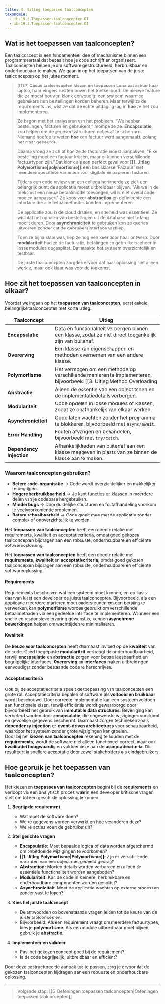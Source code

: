 ```yaml
---
title: 4. Uitleg toepassen taalconcepten
taxonomie:
  - ib-19.2.Toepassen-taalconcepten.OI
  - ib-19.3.Toepassen-taalconcepten.OI
---
```


## Wat is het toepassen van taalconcepten?
Een taalconcept is een fundamenteel idee of mechanisme binnen een programmeertaal dat bepaalt hoe je code schrijft en organiseert. Taalconcepten helpen je om software gestructureerd, herbruikbaar en onderhoudbaar te maken. We gaan in op het toepassen van de juiste taalconcepten op het juiste moment.

> [!TIP] Casus taalconcepten kiezen en toepassen
> Lena zat achter haar laptop, haar vingers rustten boven het toetsenbord. De nieuwe feature die ze moest bouwen klonk eenvoudig: een systeem waarmee gebruikers hun bestellingen konden beheren. Maar terwijl ze de requirements las, wist ze dat de echte uitdaging lag in **hoe** ze het zou implementeren.  
>
> Ze begon met het analyseren van het probleem. “We hebben bestellingen, facturen en gebruikers,” mompelde ze. **Encapsulatie** zou helpen om de gegevensstructuren netjes af te schermen. Niemand hoefde te weten **hoe** een factuur werd aangemaakt, zolang het maar gebeurde.  
> 
> Daarna vroeg ze zich af hoe ze de facturatie moest aanpakken. "Elke bestelling moet een factuur krijgen, maar er kunnen verschillende factuurtypen zijn.” Dat klonk als een perfect geval voor **[[1. Uitleg Polymorfisme|polymorfisme]]**: een basisklasse ‘Factuur’ met meerdere specifieke varianten voor digitale en papieren facturen.  
> 
> Tijdens een code review van een collega herinnerde ze zich een belangrijk punt: de applicatie moest uitbreidbaar blijven. "Als we in de toekomst een nieuw betaalmiddel toevoegen, wil ik niet overal code moeten aanpassen." Ze koos voor **abstraction** en definieerde een interface die alle betaalmethodes konden implementeren.  
> 
> De applicatie zou in de cloud draaien, en snelheid was essentieel. Ze wist dat het ophalen van bestellingen uit de database niet te lang mocht duren. Door **asynchroniciteit** te gebruiken kon ze queries uitvoeren zonder dat de gebruikersinterface vastliep.  
> 
> Toen ze bijna klaar was, liep ze nog één keer door haar ontwerp. Door **modulariteit** had ze de facturatie, betalingen en gebruikersbeheer in losse modules opgesplitst. Dat maakte het systeem overzichtelijk én testbaar.  
> 
> De juiste taalconcepten zorgden ervoor dat haar oplossing niet alleen werkte, maar ook klaar was voor de toekomst.

## Hoe zit het toepassen van taalconcepten in elkaar?
Voordat we ingaan op het **toepassen van taalconcepten**, eerst enkele belangrijke taalconcepten met korte uitleg:

| **Taalconcept**          | **Uitleg**                                                                                                                                 |
| ------------------------ | ------------------------------------------------------------------------------------------------------------------------------------------ |
| **Encapsulatie**         | Data en functionaliteit verbergen binnen een klasse, zodat ze niet direct toegankelijk zijn van buitenaf.                                  |
| **Overerving**           | Een klasse kan eigenschappen en methoden overnemen van een andere klasse.                                                                  |
| **Polymorfisme**         | Het vermogen om een methode op verschillende manieren te implementeren, bijvoorbeeld [[3. Uitleg Method Overloading|method overloading]].  |
| **Abstractie**           | Alleen de essentie van een object tonen en de implementatiedetails verbergen.                                                              |
| **Modulariteit**         | Code opdelen in losse modules of klassen, zodat ze onafhankelijk van elkaar werken.                                                        |
| **Asynchroniciteit**     | Code laten wachten zonder het programma te blokkeren, bijvoorbeeld met `async/await`.                                                      |
| **Error Handling**       | Fouten afvangen en behandelen, bijvoorbeeld met `try/catch`.                                                                               |
| **Dependency Injection** | Afhankelijkheden van buitenaf aan een klasse meegeven in plaats van ze binnen de klasse aan te maken.                                      |

### Waarom taalconcepten gebruiken?
- **Betere code-organisatie** → Code wordt overzichtelijker en makkelijker te begrijpen.  
- **Hogere herbruikbaarheid** → Je kunt functies en klassen in meerdere delen van je codebase hergebruiken.  
- **Minder bugs** → Door duidelijke structuren en foutafhandeling voorkom je veelvoorkomende problemen.  
- **Betere schaalbaarheid** → Code groeit mee met de applicatie zonder complex of onoverzichtelijk te worden.  

Het **toepassen van taalconcepten** heeft een directe relatie met requirements, kwaliteit en acceptatiecriteria, omdat goed gekozen taalconcepten bijdragen aan een robuuste, onderhoudbare en efficiënte softwareoplossing.

Het **toepassen van taalconcepten** heeft een directe relatie met **requirements**, **kwaliteit** en **acceptatiecriteria**, omdat goed gekozen taalconcepten bijdragen aan een robuuste, onderhoudbare en efficiënte softwareoplossing. 

#### Requirements
Requirements beschrijven wat een systeem moet kunnen, en op basis daarvan kiest een developer de juiste taalconcepten. Bijvoorbeeld, als een applicatie meerdere manieren moet ondersteunen om een betaling te verwerken, kan **polymorfisme** worden gebruikt om verschillende betaalmethoden via een gedeelde interface te implementeren. Wanneer een snelle en responsieve ervaring gewenst is, kunnen **asynchrone bewerkingen** helpen om wachttijden te minimaliseren.  

#### Kwaliteit
De **keuze voor taalconcepten** heeft daarnaast invloed op de **kwaliteit** van de code. Goed toegepaste **modulariteit** verhoogt de onderhoudbaarheid, terwijl **encapsulatie** en **abstractie** zorgen voor betere leesbaarheid en begrijpelijke interfaces. **Overerving** en **interfaces** maken uitbreidingen eenvoudiger zonder bestaande code te herschrijven.  

#### Acceptatiecriteria
Ook bij de acceptatiecriteria speelt de toepassing van taalconcepten een grote rol. Acceptatiecriteria bepalen of software als **voltooid en bruikbaar** wordt beschouwd. Door correcte implementatie kan een systeem voldoen aan functionele eisen, terwijl efficiëntie wordt gewaarborgd door bijvoorbeeld het gebruik van **immutable data structures**. Beveiliging kan verbeterd worden door **encapsulatie**, die ongewenste wijzigingen voorkomt en gevoelige gegevens beschermt. Daarnaast zorgen technieken zoals **dependency injection** en **event-driven architectures** voor schaalbaarheid, waardoor het systeem zonder grote wijzigingen kan groeien.  
Door bij het **kiezen van taalconcepten** rekening te houden met de **requirements**, wordt de software niet alleen functioneel correct, maar ook **kwalitatief hoogwaardig** en voldoet deze aan de **acceptatiecriteria**. Dit resulteert in snellere acceptatie door zowel stakeholders als eindgebruikers.

## Hoe gebruik je het toepassen van taalconcepten?
Het kiezen en **toepassen van taalconcepten** begint bij de **requirements** en verloopt via een analytisch proces waarin een developer kritische vragen stelt om tot een geschikte oplossing te komen.  

1. **Begrijp de requirement**  
   - Wat moet de software doen?  
   - Welke gegevens worden verwerkt en hoe veranderen deze?  
   - Welke acties voert de gebruiker uit?  

2. **Stel gerichte vragen**  
   - **Encapsulatie:** Moet bepaalde logica of data worden afgeschermd om onbedoelde wijzigingen te voorkomen?  
   - **[[1. Uitleg Polymorfisme|Polymorfisme]]:** Zijn er verschillende varianten van een object met gedeeld gedrag?  
   - **Abstraction:** Moeten details worden verborgen en alleen de essentiële functionaliteit worden aangeboden?  
   - **Modulariteit:** Kan de code in kleinere, herbruikbare en onderhoudbare componenten worden gesplitst?  
   - **Asynchroniciteit:** Moet de applicatie wachten op externe processen zonder vast te lopen?  

3. **Kies het juiste taalconcept**  
   - De antwoorden op bovenstaande vragen leiden tot de keuze van de juiste taalconcepten.  
   - Bijvoorbeeld: Als een requirement vraagt om meerdere factuurtypes, kies je **polymorfisme**. Als een module uitbreidbaar moet blijven, gebruik je **abstractie**.  

4. **Implementeer en valideer**  
   - Past het gekozen concept goed bij de requirement?  
   - Is de code begrijpelijk, uitbreidbaar en efficiënt?  

Door deze gestructureerde aanpak toe te passen, zorg je ervoor dat de gekozen taalconcepten bijdragen aan een robuuste en onderhoudbare oplossing.

---

> Volgende stap: [[5. Oefeningen toepassen taalconcepten|Oefeningen toepassen taalconcepten]]
